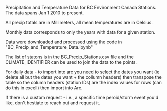 Precipitation and Temperature Data for BC Environment Canada Stations.  The data spans Jan 1 2010 to present.

All precip totals are in Millimeters, all mean temperatures are in Celsius.

Monthly data corresponds to only the years with data for a given station.

Data were downloaded and processed using the code in "BC_Precip_and_Temperature_Data.ipynb"

The list of statons is in the BC_Precip_Stations.csv file and the CLIMATE_IDENTIFIER can be used to join the data to the points.

For daily data - to import into arc you need to select the dates you want (ie delete all but the dates you want + the collumn headers) then transpose the table so the column headers (station IDs) are the index values for rows (can do this in excell) then import into Arc.

If there is a custom request - i.e., a specific time peroid/storm event you'd like, don't hestiate to reach out and request it.